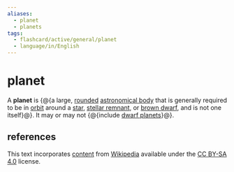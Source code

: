 ```yaml
---
aliases:
  - planet
  - planets
tags:
  - flashcard/active/general/planet
  - language/in/English
---
```


# planet

A __planet__ is {@{a large, [rounded](hydrostatic%20equilibrium.md) [astronomical body](astronomical%20object.md) that is generally required to be in [orbit](orbit.md) around a [star](star.md), [stellar remnant](compact%20object.md), or [brown dwarf](brown%20dwarf.md), and is not one itself}@}. It may or may not {@{include [dwarf planets](dwarf%20planet.md)}@}.

## references

This text incorporates [content](https://en.wikipedia.org/wiki/planet) from [Wikipedia](Wikipedia.md) available under the [CC BY-SA 4.0](https://creativecommons.org/licenses/by-sa/4.0/) license.
